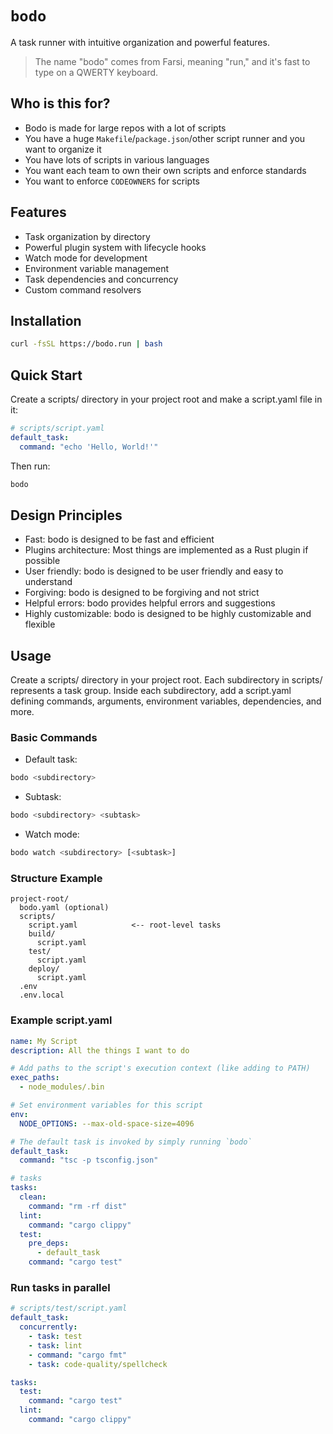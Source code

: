 # `bodo`

A task runner with intuitive organization and powerful features.

> The name "bodo" comes from Farsi, meaning "run," and it's fast to type on a QWERTY keyboard.

## Who is this for?

- Bodo is made for large repos with a lot of scripts
- You have a huge `Makefile`/`package.json`/other script runner and you want to organize it
- You have lots of scripts in various languages
- You want each team to own their own scripts and enforce standards
- You want to enforce `CODEOWNERS` for scripts

## Features

- Task organization by directory
- Powerful plugin system with lifecycle hooks
- Watch mode for development
- Environment variable management
- Task dependencies and concurrency
- Custom command resolvers

## Installation

```bash
curl -fsSL https://bodo.run | bash
```

## Quick Start

Create a scripts/ directory in your project root and make a script.yaml file in it:

```yaml
# scripts/script.yaml
default_task:
  command: "echo 'Hello, World!'"
```

Then run:

```bash
bodo
```

## Design Principles

- Fast: bodo is designed to be fast and efficient
- Plugins architecture: Most things are implemented as a Rust plugin if possible
- User friendly: bodo is designed to be user friendly and easy to understand
- Forgiving: bodo is designed to be forgiving and not strict
- Helpful errors: bodo provides helpful errors and suggestions
- Highly customizable: bodo is designed to be highly customizable and flexible

## Usage

Create a scripts/ directory in your project root. Each subdirectory in scripts/ represents a task group. Inside each subdirectory, add a script.yaml defining commands, arguments, environment variables, dependencies, and more.

### Basic Commands

- Default task:

```bash
bodo <subdirectory>
```

- Subtask:

```bash
bodo <subdirectory> <subtask>
```

- Watch mode:

```bash
bodo watch <subdirectory> [<subtask>]
```

### Structure Example

```
project-root/
  bodo.yaml (optional)
  scripts/
    script.yaml            <-- root-level tasks
    build/
      script.yaml
    test/
      script.yaml
    deploy/
      script.yaml
  .env
  .env.local
```

### Example script.yaml

```yaml
name: My Script
description: All the things I want to do

# Add paths to the script's execution context (like adding to PATH)
exec_paths:
  - node_modules/.bin

# Set environment variables for this script
env:
  NODE_OPTIONS: --max-old-space-size=4096

# The default task is invoked by simply running `bodo`
default_task:
  command: "tsc -p tsconfig.json"

# tasks
tasks:
  clean:
    command: "rm -rf dist"
  lint:
    command: "cargo clippy"
  test:
    pre_deps:
      - default_task
    command: "cargo test"
```

### Run tasks in parallel

```yaml
# scripts/test/script.yaml
default_task:
  concurrently:
    - task: test
    - task: lint
    - command: "cargo fmt"
    - task: code-quality/spellcheck

tasks:
  test:
    command: "cargo test"
  lint:
    command: "cargo clippy"
```
